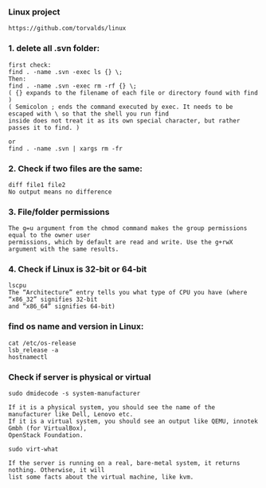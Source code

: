### Linux project
	https://github.com/torvalds/linux
 
### 1. delete all .svn folder:
	first check:
	find . -name .svn -exec ls {} \;
	Then:
	find . -name .svn -exec rm -rf {} \;
	( {} expands to the filename of each file or directory found with find )
	( Semicolon ; ends the command executed by exec. It needs to be escaped with \ so that the shell you run find
	inside does not treat it as its own special character, but rather passes it to find. )
	
	or
	find . -name .svn | xargs rm -fr

### 2. Check if two files are the same:
	diff file1 file2
	No output means no difference

### 3. File/folder permissions
	The g=u argument from the chmod command makes the group permissions equal to the owner user 
	permissions, which by default are read and write. Use the g+rwX argument with the same results.

### 4. Check if Linux is 32-bit or 64-bit
	lscpu
	The “Architecture” entry tells you what type of CPU you have (where “x86_32” signifies 32-bit 
 	and “x86_64” signifies 64-bit)
  
### find os name and version in Linux:
	cat /etc/os-release
	lsb_release -a
	hostnamectl
 
### Check if server is physical or virtual
	sudo dmidecode -s system-manufacturer

 	If it is a physical system, you should see the name of the manufacturer like Dell, Lenovo etc.
	If it is a virtual system, you should see an output like QEMU, innotek Gmbh (for VirtualBox), 
 	OpenStack Foundation.

	sudo virt-what

  	If the server is running on a real, bare-metal system, it returns nothing. Otherwise, it will 
   	list some facts about the virtual machine, like kvm.
	
